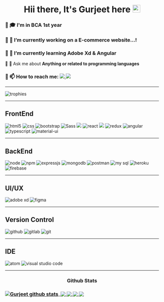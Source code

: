 <!--
**gurjeetsinghvirdee/gurjeetsinghvirdee** is a ✨ _special_ ✨ repository because its `README.md` (this file) appears on your GitHub profile.

Here are some ideas to get you started:

- 🔭 I’m currently working on ...
- 🌱 I’m currently learning ...
- 👯 I’m looking to collaborate on ...
- 🤔 I’m looking for help with ...
- 💬 Ask me about ...
- 📫 How to reach me: ...
- 😄 Pronouns: ...
- ⚡ Fun fact: ...
-->

  

<h1 align="center">Hii there, It's Gurjeet here <img src="https://raw.githubusercontent.com/MartinHeinz/MartinHeinz/master/wave.gif" width="25px"></h1>
<h3>🔹 🎓 I'm in BCA 1st year</h3>
<h3>🔹 🔭 I’m currently working on a E-commerce website...!</h3>
<h3>🔹 🌱 I’m currently learning <strong>Adobe Xd & Angular</strong></h3
<h3>🔹 💬 Ask me about <strong>Anything or related to programming languages </strong></h3>
<h3>🔹 📫 How to reach me: <a href="https://www.linkedin.com/in/gurjeet-singh-virdee-25a476199/" target="_blank">
<img src="https://img.shields.io/badge/Linkedin-1976D2?style=for-the-badge&logo=linkedin&logoColor=white">
<a href = "mailto: gurjeetsinghvirdee@gmail.com" target="_blank"><img src="https://img.shields.io/badge/gmail-fff?style=for-the-badge&logo=gmail&logoColor=D74E43"></a></h3>
  
<hr>
  
<img src="https://github-profile-trophy.vercel.app/?username=gurjeetsinghvirdee&theme=radical" alt="trophies">
  
<hr>
  
<h2>FrontEnd</h2>
<p align="left">
  
<img src="https://img.shields.io/badge/HTML5-E34F26?style=for-the-badge&logo=html5&logoColor=white" alt="html5"/>
<img src="https://img.shields.io/badge/CSS3-1572B6?style=for-the-badge&logo=css3&logoColor=white" alt="css"/>
<img src="https://img.shields.io/badge/Bootstrap-563D7C?style=for-the-badge&logo=bootstrap&logoColor=white" alt="bootstrap"/>
<img src="https://img.shields.io/badge/Sass-cf649a?style=for-the-badge&logo=sass&logoColor=white" alt="Sass">
<img src="https://img.shields.io/badge/JavaScript-F7DF1E?style=for-the-badge&logo=javascript&logoColor=black">  
<img src="https://img.shields.io/badge/React-20232A?style=for-the-badge&logo=react&logoColor=61DAFB" alt="react">
<img src="https://img.shields.io/badge/React_Router-CA4245?style=for-the-badge&logo=react-router&logoColor=white">
<img src="https://img.shields.io/badge/Redux-593D88?style=for-the-badge&logo=redux&logoColor=white" alt="redux">
<img src="https://img.shields.io/badge/Angular-DD0031?style=for-the-badge&logo=angular&logoColor=white" alt="angular">  
<img src="https://img.shields.io/badge/Typescript-3178c6?style=for-the-badge&logo=typescript&logoColor=ffffff" alt="typescript">
<img src="https://img.shields.io/badge/Material--UI-0081CB?style=for-the-badge&logo=material-ui&logoColor=white" alt="material-ui"/>  
  
</p>
<hr>

<h2>BackEnd</h2>
<p align="left">

<img src="https://img.shields.io/badge/Node.js-43853D?style=for-the-badge&logo=node-dot-js&logoColor=white" alt="node">
<img src="https://img.shields.io/badge/npm-CB3837?style=for-the-badge&logo=npm&logoColor=white" alt="npm">
<img src="https://img.shields.io/badge/Express.js-000000?style=for-the-badge&logo=express&logoColor=white" alt="expressjs">
<img src="https://img.shields.io/badge/MongoDB-4EA94B?style=for-the-badge&logo=mongodb&logoColor=white" alt="mongodb">  
<img src="https://img.shields.io/badge/postman-E95723?style=for-the-badge&logo=postman&logoColor=white" alt="postman"/>
<img src="https://img.shields.io/badge/MySQL-4479A1?style=for-the-badge&logo=mysql&logoColor=white" alt="my sql"/>
<img src="https://img.shields.io/badge/Heroku-430098?style=for-the-badge&logo=heroku&logoColor=white" alt="heroku"/>
<img src="https://img.shields.io/badge/firebase-ffca28?style=for-the-badge&logo=firebase&logoColor=black" alt="firebase"/></a>

</p>
<hr>

<h2>UI/UX</h2>
<p align="left">

<img src="https://img.shields.io/badge/Adobe%20XD-470137?style=for-the-badge&logo=Adobe%20XD&logoColor=#FF61F6" alt="adobe xd"/>  
<img src="https://img.shields.io/badge/Figma-9D56F7?style=for-the-badge&logo=figma&logoColor=fff" alt="figma"/>
  
</p>
<hr>

<h2>Version Control</h2>
<p align="left">
  
<img src="https://img.shields.io/badge/Github-000000?style=for-the-badge&logo=github&logoColor=white" alt="github"/>
<img src="https://img.shields.io/badge/Gitlab-fff?style=for-the-badge&logo=gitlab&logoColor=E24329" alt="gitlab"/>
<img src="https://img.shields.io/badge/Git-F05032?style=for-the-badge&logo=github&logoColor=white" alt="git"/>
 
</p>
<hr>

<h2>IDE</h2>
<p align="left">
  
<img src="https://img.shields.io/badge/Atom-584B4F?style=for-the-badge&logo=atom&logoColor=CABA9F" alt="atom"/>
<img src="https://img.shields.io/badge/Visual_Studio_Code-0078D4?style=for-the-badge&logo=visual%20studio%20code&logoColor=white" alt="visual studio code"/>

</p>
<hr>
  
<h3 align="center">Github Stats<h3>
  
<a href="https://github-readme-stats.vercel.app/api?username=gurjeetsinghvirdee&show_icons=true&include_all_commits=true&theme=chartreuse-dark">
  <img align="center" src="https://github-readme-stats.vercel.app/api?username=gurjeetsinghvirdee&show_icons=true&include_all_commits=true&theme=chartreuse-dark"            alt="Gurjeet github stats" />
</a>
 
<a href="http://github-readme-streak-stats.herokuapp.com/?user=gurjeetsinghvirdee&theme=chartreuse-dark&fire=00adfe&sideNums=00adfe&currStreakLabel=7ffe00">
  <img align="center" src="http://github-readme-streak-stats.herokuapp.com/?user=gurjeetsinghvirdee&theme=chartreuse-    dark&fire=00adfe&sideNums=00adfe&currStreakLabel=7ffe00" alt=""/>
</a>
 
<a href="https://github-readme-stats.vercel.app/api/top-langs/?username=gurjeetsinghvirdee&layout=compact&theme=chartreuse-dark">
  <img align="center" src="https://github-readme-stats.vercel.app/api/top-langs/?username=gurjeetsinghvirdee&layout=compact&theme=chartreuse-dark" />
</a>

<a href="https://github.com/gurjeetsinghvirdee/Berlywud">
  <img align="center" src="https://github-readme-stats.vercel.app/api/pin/?username=gurjeetsinghvirdee&repo=Berlywud&theme=chartreuse-dark" />
</a>
  
<a href="https://github.com/gurjeetsinghvirdee/Google-Clone">
  <img align="center" src="https://github-readme-stats.vercel.app/api/pin/?username=gurjeetsinghvirdee&repo=Google-Clone&theme=chartreuse-dark" />
</a>
  
<a href="https://github.com/gurjeetsinghvirdee/Exercise-tracker">
  <img align="center" src="https://github-readme-stats.vercel.app/api/pin/?username=gurjeetsinghvirdee&repo=Exercise-tracker&theme=chartreuse-dark" />
</a>
